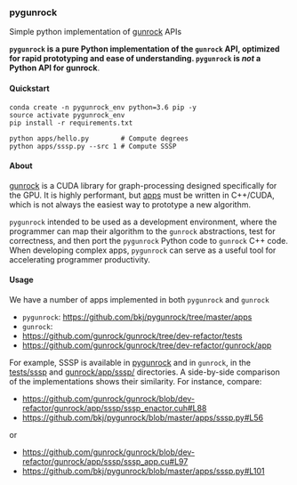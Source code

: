 ### pygunrock

Simple python implementation of [gunrock](https://github.com/gunrock/gunrock/) APIs

__`pygunrock` is a pure Python implementation of the `gunrock` API, optimized for rapid prototyping and ease of understanding. `pygunrock` is _not_ a Python API for gunrock__.

#### Quickstart

```
conda create -n pygunrock_env python=3.6 pip -y
source activate pygunrock_env
pip install -r requirements.txt

python apps/hello.py        # Compute degrees
python apps/sssp.py --src 1 # Compute SSSP
```

#### About

[gunrock](https://github.com/gunrock/gunrock) is a CUDA library for graph-processing designed specifically for the GPU.  It is highly performant, but [apps](https://github.com/gunrock/gunrock/tree/dev-refactor/tests) must be written in C++/CUDA, which is not always the easiest way to prototype a new algorithm.  

`pygunrock` intended to be used as a development environment, where the programmer can map their algorithm to the `gunrock` abstractions, test for correctness, and then port the `pygunrock` Python code to `gunrock` C++ code.  When developing complex apps, `pygunrock` can serve as a useful tool for accelerating programmer productivity.

#### Usage

We have a number of apps implemented in both `pygunrock` and `gunrock`
 - `pygunrock`: https://github.com/bkj/pygunrock/tree/master/apps
 - `gunrock`: 
  - https://github.com/gunrock/gunrock/tree/dev-refactor/tests
  - https://github.com/gunrock/gunrock/tree/dev-refactor/gunrock/app

For example, SSSP is available in [pygunrock](https://github.com/bkj/pygunrock/blob/master/apps/sssp.py) and in `gunrock`, in the [tests/sssp](https://github.com/gunrock/gunrock/tree/dev-refactor/tests/sssp) and [gunrock/app/sssp/](https://github.com/gunrock/gunrock/tree/dev-refactor/gunrock/app/sssp) directories.  A side-by-side comparison of the implementations shows their similarity.  For instance, compare:
 - https://github.com/gunrock/gunrock/blob/dev-refactor/gunrock/app/sssp/sssp_enactor.cuh#L88
 - https://github.com/bkj/pygunrock/blob/master/apps/sssp.py#L56
 
or

 - https://github.com/gunrock/gunrock/blob/dev-refactor/gunrock/app/sssp/sssp_app.cu#L97
 - https://github.com/bkj/pygunrock/blob/master/apps/sssp.py#L101
 

